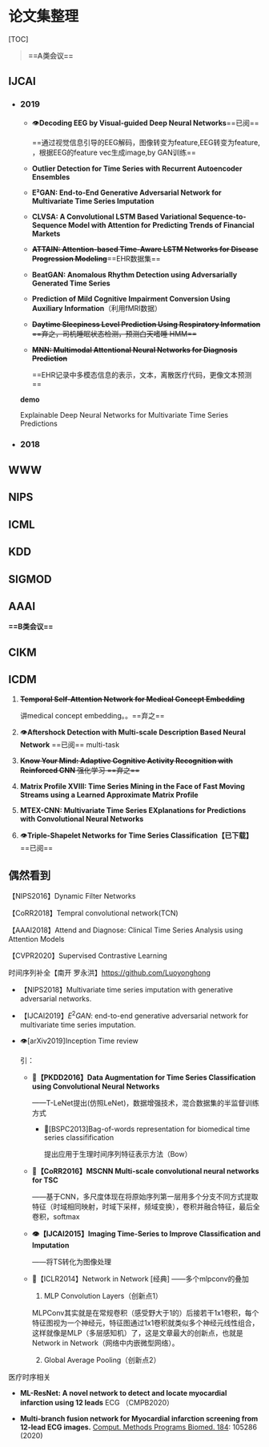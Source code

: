 # 论文集整理

[TOC]

> **==A类会议==**

## IJCAI

- ### 2019

  - :eye:**Decoding EEG by Visual-guided Deep Neural Networks**==已阅==

    ==通过视觉信息引导的EEG解码，图像转变为feature,EEG转变为feature, ，根据EEG的feature vec生成image,by GAN训练==

  - **Outlier Detection for Time Series with Recurrent Autoencoder Ensembles**

  - **E²GAN: End-to-End Generative Adversarial Network for Multivariate Time Series Imputation**

  - **CLVSA: A Convolutional LSTM Based Variational Sequence-to-Sequence Model with Attention for Predicting Trends of Financial Markets**

  - ~~**ATTAIN: Attention-based Time-Aware LSTM Networks for Disease Progression Modeling**~~==EHR数据集==

  - **BeatGAN: Anomalous Rhythm Detection using Adversarially Generated Time Series** 

  - **Prediction of Mild Cognitive Impairment Conversion Using Auxiliary Information**（利用fMRI数据）

  - ~~**Daytime Sleepiness Level Prediction Using Respiratory Information** ==弃之，司机睡眠状态检测，预测白天嗜睡 HMM==~~

  - ~~**MNN: Multimodal Attentional Neural Networks for Diagnosis Prediction**~~

    ==EHR记录中多模态信息的表示，文本，离散医疗代码，更像文本预测==

  **demo**

  Explainable Deep Neural Networks for Multivariate Time Series Predictions



- ### 2018

## WWW

## NIPS

## ICML

## KDD

## SIGMOD

## AAAI

**==B类会议==**

## CIKM

## ICDM

1. ~~**Temporal Self-Attention Network for Medical Concept Embedding**~~ 

   讲medical concept embedding。。==弃之==

2. :eye:**Aftershock Detection with Multi-scale Description Based Neural Network** ==已阅== multi-task

3. ~~**Know Your Mind: Adaptive Cognitive Activity Recognition with Reinforced CNN**  强化学习  ==弃之==~~

4. **Matrix Profile XVIII: Time Series Mining in the Face of Fast Moving Streams using a Learned Approximate Matrix Profile**

5. **MTEX-CNN: Multivariate Time Series EXplanations for Predictions with Convolutional Neural Networks**

6. :eye:**Triple-Shapelet Networks for Time Series Classification【已下载】**==已阅==

## 偶然看到

【NIPS2016】Dynamic Filter Networks

【CoRR2018】Tempral convolutional network(TCN)

【AAAI2018】Attend and Diagnose: Clinical Time Series Analysis using Attention Models

【CVPR2020】Supervised Contrastive Learning

时间序列补全【南开 罗永洪】https://github.com/Luoyonghong

- 【NIPS2018】Multivariate time series imputation with generative adversarial networks.

- 【IJCAI2019】$E^2GAN$: end-to-end generative adversarial network for multivariate time series imputation.

- :eye:[arXiv2019]Inception Time review

  引：

  - :book:**【PKDD2016】Data Augmentation for Time Series Classification using Convolutional Neural Networks** 

    ——T-LeNet提出(仿照LeNet)，数据增强技术，混合数据集的半监督训练方式

    - :book:[BSPC2013]Bag-of-words representation for biomedical time series classifification

      提出应用于生理时间序列特征表示方法（Bow）

  - **:book:【CoRR2016】MSCNN Multi-scale convolutional neural networks for TSC**

    ——基于CNN，多尺度体现在将原始序列第一层用多个分支不同方式提取特征（时域相同映射，时域下采样，频域变换），卷积并融合特征，最后全卷积，softmax

  - **:eye:【IJCAI2015】Imaging Time-Series to Improve Classification and Imputation**

    ——将TS转化为图像处理

  - :book:【ICLR2014】Network in Network [经典] ——多个mlpconv的叠加

    1. MLP Convolution Layers（创新点1）

    MLPConv其实就是在常规卷积（感受野大于1的）后接若干1x1卷积，每个特征图视为一个神经元，特征图通过1x1卷积就类似多个神经元线性组合，这样就像是MLP（多层感知机）了，这是文章最大的创新点，也就是Network in Network（网络中内嵌微型网络）。

    2. Global Average Pooling（创新点2）

    

医疗时序相关

- **ML-ResNet: A novel network to detect and locate myocardial infarction using 12 leads** ECG （CMPB2020）

- **Multi-branch fusion network for Myocardial infarction screening from 12-lead ECG images.** [Comput. Methods Programs Biomed. 184](https://dblp.uni-trier.de/db/journals/cmpb/cmpb184.html#HaoGLZWB20): 105286 (2020)